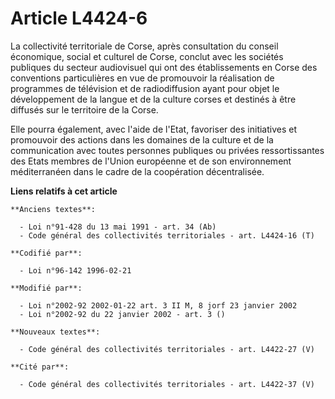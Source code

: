 # Article L4424-6

La collectivité territoriale de Corse, après consultation du conseil économique, social et culturel de Corse, conclut avec
les sociétés publiques du secteur audiovisuel qui ont des établissements en Corse des conventions particulières en vue de
promouvoir la réalisation de programmes de télévision et de radiodiffusion ayant pour objet le développement de la langue et
de la culture corses et destinés à être diffusés sur le territoire de la Corse.

Elle pourra également, avec l'aide de l'Etat, favoriser des initiatives et promouvoir des actions dans les domaines de la
culture et de la communication avec toutes personnes publiques ou privées ressortissantes des Etats membres de l'Union
européenne et de son environnement méditerranéen dans le cadre de la coopération décentralisée.

**Liens relatifs à cet article**

	**Anciens textes**:

	  - Loi n°91-428 du 13 mai 1991 - art. 34 (Ab)
	  - Code général des collectivités territoriales - art. L4424-16 (T)

	**Codifié par**:

	  - Loi n°96-142 1996-02-21

	**Modifié par**:

	  - Loi n°2002-92 2002-01-22 art. 3 II M, 8 jorf 23 janvier 2002
	  - Loi n°2002-92 du 22 janvier 2002 - art. 3 ()

	**Nouveaux textes**:

	  - Code général des collectivités territoriales - art. L4422-27 (V)

	**Cité par**:

	  - Code général des collectivités territoriales - art. L4422-37 (V)
